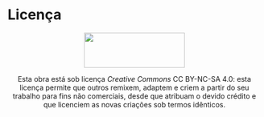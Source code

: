 
# **Licença**


<center> <a href="https://creativecommons.org/licenses/by-nc-sa/4.0/"><img src="../imagens/CC.jpg" style="width:200px;height:70px"/></a></center>
<center> <p>Esta obra está sob licença <em>Creative Commons</em> CC BY-NC-SA 4.0: esta licença
permite que outros remixem, adaptem e criem a partir do seu trabalho para fins não
comerciais, desde que atribuam o devido crédito e que licenciem as novas criações
sob termos idênticos.</p>

<br> 



